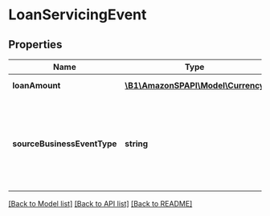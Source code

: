 # LoanServicingEvent

## Properties
Name | Type | Description | Notes
------------ | ------------- | ------------- | -------------
**loanAmount** | [**\B1\AmazonSPAPI\Model\Currency**](Currency.md) | The amount of the loan. | [optional] 
**sourceBusinessEventType** | **string** | The type of event.  Possible values:  * LoanAdvance  * LoanPayment  * LoanRefund | [optional] 

[[Back to Model list]](../README.md#documentation-for-models) [[Back to API list]](../README.md#documentation-for-api-endpoints) [[Back to README]](../README.md)


